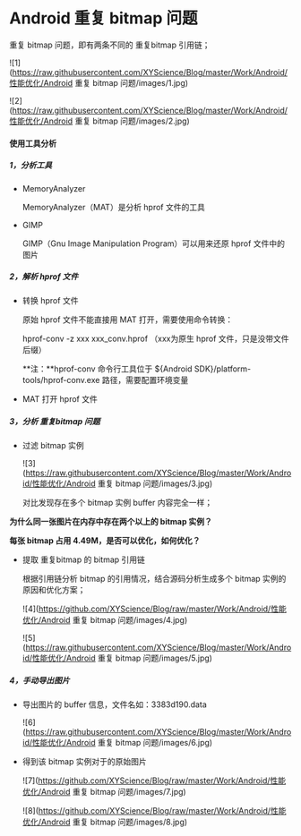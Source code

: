 # Android 重复 bitmap 问题



重复 bitmap 问题，即有两条不同的 重复bitmap 引用链；

![1](https://raw.githubusercontent.com/XYScience/Blog/master/Work/Android/性能优化/Android 重复 bitmap 问题/images/1.jpg)

![2](https://raw.githubusercontent.com/XYScience/Blog/master/Work/Android/性能优化/Android 重复 bitmap 问题/images/2.jpg)

#### 使用工具分析

##### 1，分析工具

* MemoryAnalyzer

  MemoryAnalyzer（MAT）是分析 hprof 文件的工具

* GIMP

  GIMP（Gnu Image Manipulation Program）可以用来还原 hprof 文件中的图片

##### 2，解析 hprof 文件

* 转换 hprof 文件

  原始 hprof 文件不能直接用 MAT 打开，需要使用命令转换：

  hprof-conv -z xxx xxx_conv.hprof （xxx为原生 hprof 文件，只是没带文件后缀）

  **注：**hprof-conv 命令行工具位于 ${Android SDK}/platform-tools/hprof-conv.exe 路径，需要配置环境变量

* MAT 打开 hprof 文件

##### 3，分析 重复bitmap 问题

* 过滤 bitmap 实例

  ![3](https://raw.githubusercontent.com/XYScience/Blog/master/Work/Android/性能优化/Android 重复 bitmap 问题/images/3.jpg)

  对比发现存在多个 bitmap 实例 buffer 内容完全一样；

**为什么同一张图片在内存中存在两个以上的 bitmap 实例？**

**每张 bitmap 占用 4.49M，是否可以优化，如何优化？**

* 提取 重复bitmap 的 bitmap 引用链

  根据引用链分析 bitmap 的引用情况，结合源码分析生成多个 bitmap 实例的原因和优化方案；
  
  ![4](https://github.com/XYScience/Blog/raw/master/Work/Android/性能优化/Android 重复 bitmap 问题/images/4.jpg)
  
  ![5](https://raw.githubusercontent.com/XYScience/Blog/master/Work/Android/性能优化/Android 重复 bitmap 问题/images/5.jpg)

##### 4，手动导出图片

* 导出图片的 buffer 信息，文件名如：3383d190.data

  ![6](https://raw.githubusercontent.com/XYScience/Blog/master/Work/Android/性能优化/Android 重复 bitmap 问题/images/6.jpg)

* 得到该 bitmap 实例对于的原始图片

  ![7](https://github.com/XYScience/Blog/raw/master/Work/Android/性能优化/Android 重复 bitmap 问题/images/7.jpg)

  ![8](https://github.com/XYScience/Blog/raw/master/Work/Android/性能优化/Android 重复 bitmap 问题/images/8.jpg)

  